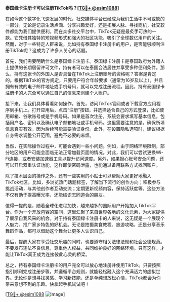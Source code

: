 **泰国绿卡注册卡可以注册TikTok吗？[[TG💪+ @esim1088](https://t.me/s/esim1088)]**

在如今这个数字化飞速发展的时代，社交媒体平台已经成为我们生活中不可或缺的一部分。无论是记录生活点滴、分享兴趣爱好，还是拓展人脉、寻找商机，社交软件都能为我们提供便利。而在众多社交平台中，TikTok无疑是最炙手可热的一款。它凭借其独特的短视频形式和强大的社区功能，吸引了全球数亿用户的关注。然而，对于一些特定人群来说，比如持有泰国绿卡注册卡的用户，是否能够顺利注册TikTok呢？这成为了许多人关心的话题。

首先，我们需要明确什么是泰国绿卡注册卡。泰国绿卡注册卡是泰国政府为外籍人士提供的长期居留许可文件，持有者可以在泰国合法居住并享受多种便利条件。那么，持有这张卡的外国人是否具备在TikTok上注册账号的资格呢？答案是肯定的。根据TikTok的官方规定，只要用户符合年龄要求（通常为16岁及以上），并且拥有有效的电子邮件地址或手机号码，就可以完成注册流程。因此，持有泰国绿卡注册卡的人完全可以通过自己的信息来创建个人账户。

接下来，让我们具体看看如何操作。首先，访问TikTok官网或者下载官方应用程序到手机上。打开应用后，点击“注册”按钮，并选择适合自己的方式登录，比如使用邮箱、谷歌账号或是手机号码。如果是首次注册，系统会要求填写基本信息，包括用户名、密码以及确认电子邮箱地址或手机号码。这里需要注意的是，确保所填信息真实有效，因为后续可能需要验证身份。此外，在设置隐私选项时，建议根据自身需求调整公开范围，避免不必要的麻烦。

当然，在实际操作过程中，可能会遇到一些小问题。例如，由于网络环境限制，部分地区的用户可能会面临无法正常加载页面的情况。对此，我们可以尝试更换Wi-Fi连接，或者安装加速器工具以提升访问速度。另外，如果担心账号安全问题，还可以开启双重认证功能，这样即使密码泄露，也能通过备用联系方式找回账户。

除了技术层面的操作之外，还有一些实用的小贴士可以帮助大家更好地融入TikTok社区。比如，多浏览热门话题标签，了解当下流行的创作方向；积极参与挑战活动，与其他创作者互动交流；定期更新视频内容，保持活跃度等。这些方法不仅有助于提高曝光率，还能结识志同道合的朋友。

值得一提的是，随着全球化进程加快，越来越多的国际用户开始加入TikTok平台。作为一个开放包容的空间，这里汇聚了来自世界各地的文化元素，为大家提供了展示自我风采的机会。对于持有泰国绿卡注册卡的人来说，这无疑是一个展现个人魅力、推广家乡特色的好机会。无论是拍摄美食教程、旅游攻略，还是分享音乐舞蹈作品，都可以借助这个舞台让更多人认识自己。

最后，提醒大家在享受社交乐趣的同时，也要遵守相关法律法规和社会公德规范。不要发布违法不良信息，尊重他人权益，共同维护良好的网络环境。只有这样，才能让TikTok真正成为连接彼此心灵的桥梁。

总之，持有泰国绿卡注册卡的用户完全可以放心地注册并使用TikTok。只要按照指引顺利完成注册步骤，并遵循平台规则，就能轻松融入这个充满活力的虚拟世界。无论你是想寻找灵感、学习新技能，还是单纯想放松心情，TikTok都会为你带来意想不到的乐趣。快拿起手机试试吧！

[[TG💪+ @esim1088](https://t.me/s/esim1088) ![Image](https://i.postimg.cc/4NQfJmqS/Snipaste-2025-05-13-00-14-12.png)]